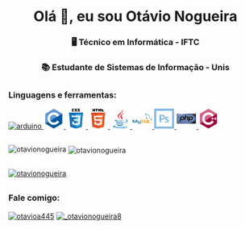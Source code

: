 <h1 align="center">Olá 👋, eu sou Otávio Nogueira</h1>
<h3 align="center">🖥️ Técnico em Informática - IFTC</h3>
<h3 align="center">📚 Estudante de Sistemas de Informação - Unis</h3>

##

<p align="left">
</p>

<h3 align="left">Linguagens e ferramentas:</h3>
<p align="left"> <a href="https://www.arduino.cc/" target="_blank" rel="noreferrer"> <img src="https://cdn.worldvectorlogo.com/logos/arduino-1.svg" alt="arduino" width="40" height="40"/> </a> <a href="https://www.cprogramming.com/" target="_blank" rel="noreferrer"> <img src="https://raw.githubusercontent.com/devicons/devicon/master/icons/c/c-original.svg" alt="c" width="40" height="40"/> </a> <a href="https://www.w3schools.com/css/" target="_blank" rel="noreferrer"> <img src="https://raw.githubusercontent.com/devicons/devicon/master/icons/css3/css3-original-wordmark.svg" alt="css3" width="40" height="40"/> </a> <a href="https://www.w3.org/html/" target="_blank" rel="noreferrer"> <img src="https://raw.githubusercontent.com/devicons/devicon/master/icons/html5/html5-original-wordmark.svg" alt="html5" width="40" height="40"/> </a> <a href="https://www.java.com" target="_blank" rel="noreferrer"> <img src="https://raw.githubusercontent.com/devicons/devicon/master/icons/java/java-original.svg" alt="java" width="40" height="40"/> </a> <a href="https://www.mysql.com/" target="_blank" rel="noreferrer"> <img src="https://raw.githubusercontent.com/devicons/devicon/master/icons/mysql/mysql-original-wordmark.svg" alt="mysql" width="40" height="40"/> </a> <a href="https://www.photoshop.com/en" target="_blank" rel="noreferrer"> <img src="https://raw.githubusercontent.com/devicons/devicon/master/icons/photoshop/photoshop-line.svg" alt="photoshop" width="40" height="40"/> </a> <a href="https://www.php.net" target="_blank" rel="noreferrer"> <img src="https://raw.githubusercontent.com/devicons/devicon/master/icons/php/php-original.svg" alt="php" width="40" height="40"/>
 <a href="https://www.w3schools.com/cpp/" target="_blank" rel="noreferrer"> <img src="https://raw.githubusercontent.com/devicons/devicon/master/icons/cplusplus/cplusplus-original.svg" alt="cplusplus" width="40" height="40"/> </a> </p>
  
## 
 
 <p>&nbsp;<img align="center" src="https://github-readme-stats.vercel.app/api?username=otavionogueira&show_icons=true&locale=en" alt="otavionogueira" width=42%/>
<img align="left" src="https://github-readme-stats.vercel.app/api/top-langs?username=otavionogueira&show_icons=true&locale=en&layout=compact" alt="otavionogueira"/></p>

##

<p align="left"> <a href="https://github.com/ryo-ma/github-profile-trophy"><img src="https://github-profile-trophy.vercel.app/?username=otavionogueira" alt="otavionogueira" /></a> </p>

##

<h3 align="left">Fale comigo:</h3>
<p align="left">
<a href="https://twitter.com/otavioa445" target="blank"><img align="center" src="https://raw.githubusercontent.com/rahuldkjain/github-profile-readme-generator/master/src/images/icons/Social/twitter.svg" alt="otavioa445" height="30" width="40" /></a>
<a href="https://instagram.com/_otavionogueira8" target="blank"><img align="center" src="https://raw.githubusercontent.com/rahuldkjain/github-profile-readme-generator/master/src/images/icons/Social/instagram.svg" alt="_otavionogueira8" height="30" width="40" /></a>
</p>

